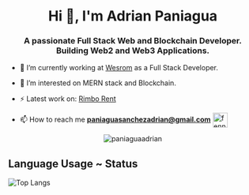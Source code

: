 <h1 align="center">Hi 👋, I'm Adrian Paniagua</h1>
<h3 align="center">A passionate Full Stack Web and Blockchain Developer. Building Web2 and Web3 Applications.</h3>

<!-- <p align="left"> <img src="https://komarev.com/ghpvc/?username=fennecdjay" alt="fennecdjay" /> </p> -->

- 🔭  I’m currently working at [Wesrom](https://www.wesrom.com/) as a Full Stack Developer.

- 🤔  I’m interested on MERN stack and Blockchain.

- ⚡  Latest work on: [Rimbo Rent](https://rimbo.rent/)

- 📫  How to reach me **paniaguasanchezadrian@gmail.com**
<a href="https://www.linkedin.com/in/adrian-paniagua/" target="blank"><img align="center" src="https://avatars3.githubusercontent.com/u/357098?v=4" alt="fennecdjay" height="30" width="30" /></a>

<!-- [![trophy](https://github-profile-trophy.vercel.app/?username=paniaguaadrian&theme=onedark)](https://github.com/ryo-ma/github-profile-trophy) -->

<!-- <p align="left"> -->

<!-- <img src="https://devicons.github.io/devicon/devicon.git/icons/html5/html5-original-wordmark.svg" alt="html5" width="30" height="30"/> -->

<!-- <img src="https://devicon.dev/devicon.git/icons/css3/css3-original.svg" alt="css" width="30" height="30"/> -->

<!-- <img src="https://devicons.github.io/devicon/devicon.git/icons/javascript/javascript-original.svg" alt="javascript" width="30" height="30"/> -->

<!-- <img src="https://devicon.dev/devicon.git/icons/react/react-original.svg" alt="react" width="30" height="30"/> -->

<!-- <img src="https://devicon.dev/devicon.git/icons/express/express-original.svg" alt="express" width="30" height="30"/> -->

<!-- <img src="https://devicon.dev/devicon.git/icons/nodejs/nodejs-original.svg" alt="nodejs" width="30" height="30"/> -->



<!-- </p> -->


<p align="center">

<img src="https://github-readme-stats.vercel.app/api?username=paniaguaadrian&layout=compact&theme=dark&show_icons=true" alt="paniaguaadrian" />

## Language Usage ~ Status
  <p align="center">

![Top Langs](https://github-readme-stats.aemiej.vercel.app/api/top-langs/?username=paniaguaadrian&layout=compact&theme=dark&show_icons=true&hide_border=true&private=true)
    </p>

</p>
